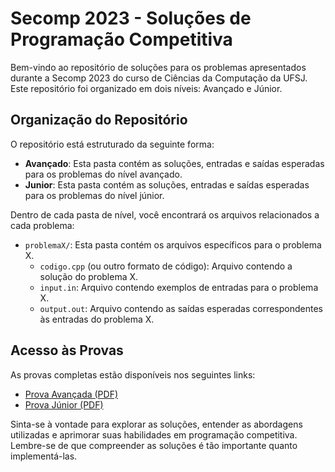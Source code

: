 # Secomp 2023 - Soluções de Programação Competitiva

Bem-vindo ao repositório de soluções para os problemas apresentados durante a Secomp 2023 do curso de Ciências da Computação da UFSJ. 
Este repositório foi organizado em dois níveis: Avançado e Júnior.

## Organização do Repositório

O repositório está estruturado da seguinte forma:

- **Avançado**: Esta pasta contém as soluções, entradas e saídas esperadas para os problemas do nível avançado.
- **Junior**: Esta pasta contém as soluções, entradas e saídas esperadas para os problemas do nível júnior.

Dentro de cada pasta de nível, você encontrará os arquivos relacionados a cada problema:

- `problemaX/`: Esta pasta contém os arquivos específicos para o problema X.
  - `codigo.cpp` (ou outro formato de código): Arquivo contendo a solução do problema X.
  - `input.in`: Arquivo contendo exemplos de entradas para o problema X.
  - `output.out`: Arquivo contendo as saídas esperadas correspondentes às entradas do problema X.

## Acesso às Provas

As provas completas estão disponíveis nos seguintes links:

- [Prova Avançada (PDF)](avancado/Prova_avançado.pdf)
- [Prova Júnior (PDF)](junior/Prova_Junior.pdf)

Sinta-se à vontade para explorar as soluções, entender as abordagens utilizadas e aprimorar suas habilidades em programação competitiva. Lembre-se de que compreender as soluções é tão importante quanto implementá-las.
